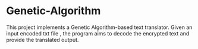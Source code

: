 # Genetic-Algorithm
This project implements a Genetic Algorithm-based text translator. Given an input encoded txt file , the program aims to decode the encrypted text and provide the translated output.
